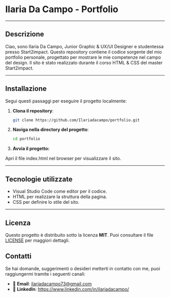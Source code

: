 #  Ilaria Da Campo - Portfolio
---
## Descrizione
Ciao, sono Ilaria Da Campo, Junior Graphic & UX/UI Designer e studentessa presso Start2impact. Questo repository contiene il codice sorgente del mio portfolio personale, progettato per mostrare le mie competenze nel campo del design. Il sito è stato realizzato durante il corso HTML & CSS del master Start2impact.

---
## Installazione

Segui questi passaggi per eseguire il progetto localmente:

1. **Clona il repository**:
   ```bash
   git clone https://github.com/Ilariadacampo/portfolio.git
   ```

2.  **Naviga nella directory del progetto**:
    ```bash
    cd portfolio
    ```
    
3. **Avvia il progetto:**
   
Apri il file index.html nel browser per visualizzare il sito.

--- 
## Tecnologie utilizzate
- Visual Studio Code come editor per il codice. 
- HTML per realizzare la struttura della pagina.
- CSS per definire lo stile del sito.

---
## Licenza

Questo progetto è distribuito sotto la licenza **MIT**. Puoi consultare il file [LICENSE](LICENSE) per maggiori dettagli.

## Contatti

Se hai domande, suggerimenti o desideri metterti in contatto con me, puoi raggiungermi tramite i seguenti canali:

- 📧 **Email**: ilariadacampo73@gmail.com
- 💼 **LinkedIn**: https://www.linkedin.com/in/ilariadacampo/



